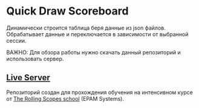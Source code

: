 # Quick Draw Scoreboard

Динамически строится таблица беря данные из json файлов. 
Обрабатывает данные и переключается в зависимости от выбранной сессии.

ВАЖНО: 
Для обзора работы нужно скачать данный репозиторий и использовать сервер.

[Live Server](https://www.npmjs.com/package/live-server)
---

Репозиторий создан для прохождения обучения на интенсивном курсе от [The Rolling Scopes school](https://school.rollingscopes.com) (EPAM Systems).
